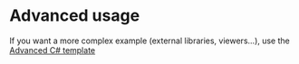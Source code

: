# Advanced usage

If you want a more complex example (external libraries, viewers...), use the [Advanced C# template](https://tech.io/select-repo/386)

